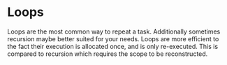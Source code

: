 # Loops

Loops are the most common way to repeat a task. Additionally sometimes recursion maybe better suited for your needs. Loops are more efficient to the fact their execution is allocated once, and is only re-executed. This is compared to recursion which requires the scope to be reconstructed.
